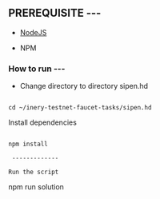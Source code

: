 ##  PREREQUISITE ---

- [NodeJS](https://nodejs.org/en/)

- NPM



### How to run ---

 - Change directory to directory sipen.hd

```shell

cd ~/inery-testnet-faucet-tasks/sipen.hd
```


Install dependencies

```shell

npm install

 -------------

Run the script

```
npm run solution
```
